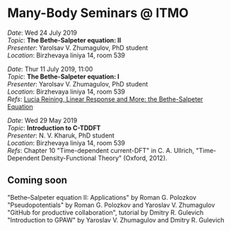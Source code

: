 # Many-Body Seminars @ ITMO

_Date_: Wed 24 July 2019 <br/>
_Topic_: **The Bethe-Salpeter equation: II** <br/>
_Presenter_: Yarolsav V. Zhumagulov, PhD student <br/>
_Location_: Birzhevaya liniya 14, room 539 <br/>

_Date_: Thur 11 July 2019, 11:00 <br/>
_Topic_: **The Bethe-Salpeter equation: I** <br/>
_Presenter_: Yarolsav V. Zhumagulov, PhD student <br/>
_Location_: Birzhevaya liniya 14, room 539 <br/>
_Refs_: [Lucia Reining, Linear Response and More: the Bethe-Salpeter Equation](https://www.cond-mat.de/events/correl16/manuscripts/reining.pdf)

_Date_: Wed 29 May 2019 <br/>
_Topic_: **Introduction to C-TDDFT** <br/>
_Presenter_: N. V. Kharuk, PhD student <br/>
_Location_: Birzhevaya liniya 14, room 539 <br/>
_Refs_: Chapter 10 "Time-dependent current-DFT" in C. A. Ullrich, "Time-Dependent Density-Functional Theory" (Oxford, 2012). 

## Coming soon

"Bethe–Salpeter equation II: Applications" by Roman G. Polozkov <br/>
"Pseudopotentials" by Roman G. Polozkov and Yaroslav V. Zhumagulov <br/>
"GitHub for productive collaboration", tutorial by Dmitry R. Gulevich <br/>
"Introduction to GPAW" by Yaroslav V. Zhumagulov and Dmitry R. Gulevich <br/>
